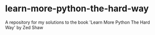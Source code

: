 # learn-more-python-the-hard-way
A repository for my solutions to the book 'Learn More Python The Hard Way' by Zed Shaw
